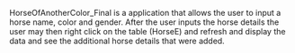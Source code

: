 HorseOfAnotherColor_Final is a application that allows the user to input a horse name, color and gender.  After the user inputs the horse details the user may then right click on the table (HorseE) and refresh and display the data and see the additional horse details that were added.
